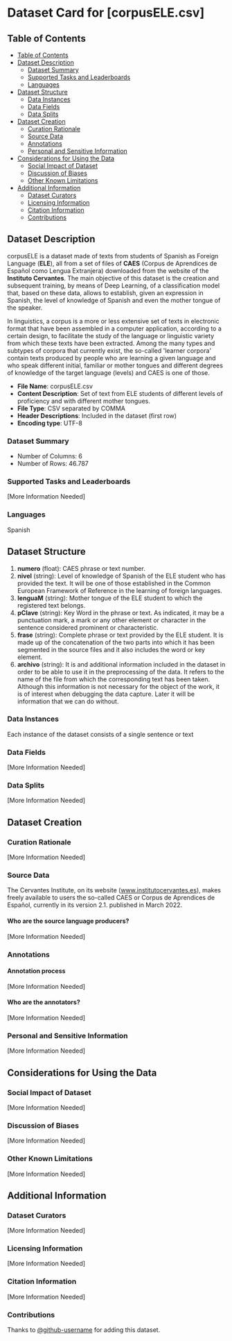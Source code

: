 # Dataset Card for [corpusELE.csv]

## Table of Contents
- [Table of Contents](#table-of-contents)
- [Dataset Description](#dataset-description)
  - [Dataset Summary](#dataset-summary)
  - [Supported Tasks and Leaderboards](#supported-tasks-and-leaderboards)
  - [Languages](#languages)
- [Dataset Structure](#dataset-structure)
  - [Data Instances](#data-instances)
  - [Data Fields](#data-fields)
  - [Data Splits](#data-splits)
- [Dataset Creation](#dataset-creation)
  - [Curation Rationale](#curation-rationale)
  - [Source Data](#source-data)
  - [Annotations](#annotations)
  - [Personal and Sensitive Information](#personal-and-sensitive-information)
- [Considerations for Using the Data](#considerations-for-using-the-data)
  - [Social Impact of Dataset](#social-impact-of-dataset)
  - [Discussion of Biases](#discussion-of-biases)
  - [Other Known Limitations](#other-known-limitations)
- [Additional Information](#additional-information)
  - [Dataset Curators](#dataset-curators)
  - [Licensing Information](#licensing-information)
  - [Citation Information](#citation-information)
  - [Contributions](#contributions)

## Dataset Description

corpusELE is a dataset made of texts from students of Spanish as Foreign Language (**ELE**), all from a set of files of **CAES** (Corpus de Aprendices de Español como Lengua Extranjera) downloaded from the website of the **Instituto Cervantes**. The main objective of this dataset is the creation and subsequent training, by means of Deep Learning, of a classification model that, based on these data, allows to establish, given an expression in Spanish, the level of knowledge of Spanish and even the mother tongue of the speaker.

In linguistics, a corpus is a more or less extensive set of texts in electronic format that have been assembled in a computer application, according to a certain design, to facilitate the study of the language or linguistic variety from which these texts have been extracted. Among the many types and subtypes of corpora that currently exist, the so-called 'learner corpora' contain texts produced by people who are learning a given language and who speak different initial, familiar or mother tongues and different degrees of knowledge of the target language (levels) and CAES is one of those.

* **File Name**: corpusELE.csv
* **Content Description**: Set of text from ELE students of different levels of proficiency and with different mother tongues.
* **File Type**: CSV separated by COMMA
* **Header Descriptions**: Included in the dataset (first row)
* **Encoding type**: UTF-8


### Dataset Summary

* Number of Columns: 6
* Number of Rows: 46.787


### Supported Tasks and Leaderboards

[More Information Needed]

### Languages

Spanish

## Dataset Structure

1. **numero** (float): CAES phrase or text number.
2. **nivel** (string): Level of knowledge of Spanish of the ELE student who has provided the text. It will be one of those established in the Common European Framework of Reference in the learning of foreign languages.
3. **lenguaM** (string): Mother tongue of the ELE student to which the registered text belongs.
4. **pClave** (string): Key Word in the phrase or text. As indicated, it may be a punctuation mark, a mark or any other element or character in the sentence considered prominent or characteristic.
5. **frase** (string): Complete phrase or text provided by the ELE student. It is made up of the concatenation of the two parts into which it has been segmented in the source files and it also includes the word or key element.
6. **archivo** (string): It is and additional information included in the dataset in order to be able to use it in the preprocessing of the data. It refers to the name of the file from which the corresponding text has been taken. Although this information is not necessary for the object of the work, it is of interest when debugging the data capture. Later it will be information that we can do without.

### Data Instances

Each instance of the dataset consists of a single sentence or text

### Data Fields

[More Information Needed]

### Data Splits

[More Information Needed]

## Dataset Creation

### Curation Rationale

[More Information Needed]

### Source Data

The Cervantes Institute, on its website (www.institutocervantes.es), makes freely available to users the so-called CAES or Corpus de Aprendices de Español, currently in its version 2.1. published in March 2022.

#### Who are the source language producers?

[More Information Needed]

### Annotations

#### Annotation process

[More Information Needed]

#### Who are the annotators?

[More Information Needed]

### Personal and Sensitive Information

[More Information Needed]

## Considerations for Using the Data

### Social Impact of Dataset

[More Information Needed]

### Discussion of Biases

[More Information Needed]

### Other Known Limitations

[More Information Needed]

## Additional Information

### Dataset Curators

[More Information Needed]

### Licensing Information

[More Information Needed]

### Citation Information

[More Information Needed]

### Contributions

Thanks to [@github-username](https://github.com/<github-username>) for adding this dataset.
